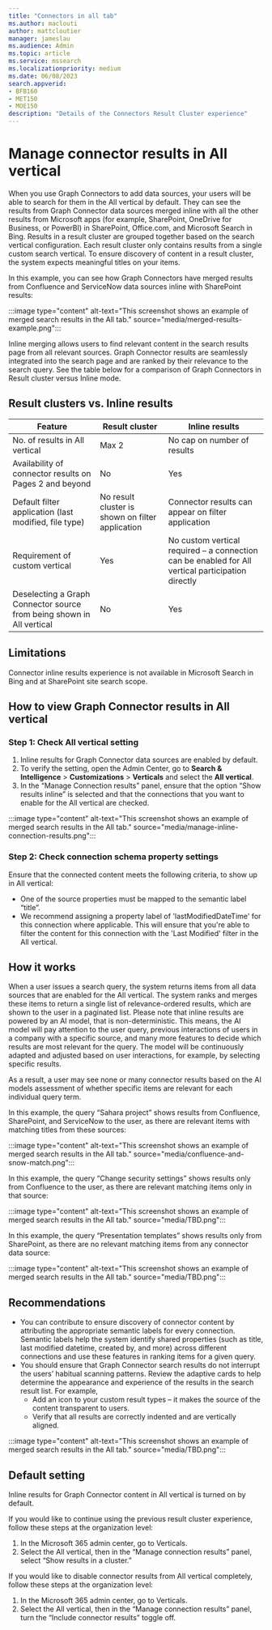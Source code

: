 ```yaml
---
title: "Connectors in all tab"
ms.author: maclouti
author: mattcloutier
manager: jameslau
ms.audience: Admin
ms.topic: article
ms.service: mssearch
ms.localizationpriority: medium
ms.date: 06/08/2023
search.appverid:
- BFB160
- MET150
- MOE150
description: "Details of the Connectors Result Cluster experience"
---
```

# Manage connector results in All vertical

When you use Graph Connectors to add data sources, your users will be able to search for them in the All vertical by default. They can see the results from Graph Connector data sources merged inline with all the other results from Microsoft apps (for example, SharePoint, OneDrive for Business, or PowerBI) in SharePoint, Office.com, and Microsoft Search in Bing. 
Results in a result cluster are grouped together based on the search vertical configuration. Each result cluster only contains results from a single custom search vertical. To ensure discovery of content in a result cluster, the system expects meaningful titles on your items.

In this example, you can see how Graph Connectors have merged results from Confluence and ServiceNow data sources inline with SharePoint results:  

:::image type="content" alt-text="This screenshot shows an example of merged search results in the All tab." source="media/merged-results-example.png":::

Inline merging allows users to find relevant content in the search results page from all relevant sources. Graph Connector results are seamlessly integrated into the search page and are ranked by their relevance to the search query. See the table below for a comparison of Graph Connectors in Result cluster versus Inline mode. 

## Result clusters vs. Inline results 

Feature | Result cluster | Inline results
--- | --- | ---
No. of results in All vertical | Max 2 | No cap on number of results |
Availability of connector results on Pages 2 and beyond | No | Yes |
Default filter application (last modified, file type) | No result cluster is shown on filter application | Connector results can appear on filter application |
Requirement of custom vertical | Yes | No custom vertical required – a connection can be enabled for All vertical participation directly |
Deselecting a Graph Connector source from being shown in All vertical | No | Yes |

## Limitations

Connector inline results experience is not available in Microsoft Search in Bing and at SharePoint site search scope. 

## How to view Graph Connector results in All vertical 

### Step 1: Check All vertical setting
1. Inline results for Graph Connector data sources are enabled by default.  
2. To verify the setting, open the Admin Center, go to **Search & Intelligence** > **Customizations** > **Verticals** and select the **All vertical**.
3. In the “Manage Connection results” panel, ensure that the option “Show results inline” is selected and that the connections that you want to enable for the All vertical are checked. 

:::image type="content" alt-text="This screenshot shows an example of merged search results in the All tab." source="media/manage-inline-connection-results.png":::

### Step 2: Check connection schema property settings

Ensure that the connected content meets the following criteria, to show up in All vertical: 
* One of the source properties must be mapped to the semantic label “title”. 
* We recommend assigning a property label of 'lastModifiedDateTime' for this connection where applicable. This will ensure that you're able to filter the content for this connection with the 'Last Modified' filter in the All vertical. 

## How it works

When a user issues a search query, the system returns items from all data sources that are enabled for the All vertical. The system ranks and merges these items to return a single list of relevance-ordered results, which are shown to the user in a paginated list. Please note that inline results are powered by an AI model, that is non-deterministic. This means, the AI model will pay attention to the user query, previous interactions of users in a company with a specific source, and many more features to decide which results are most relevant for the query. The model will be continuously adapted and adjusted based on user interactions, for example, by selecting specific results. 

As a result, a user may see none or many connector results based on the AI models assessment of whether specific items are relevant for each individual query term. 

In this example, the query “Sahara project” shows results from Confluence, SharePoint, and ServiceNow to the user, as there are relevant items with matching titles from these sources: 

:::image type="content" alt-text="This screenshot shows an example of merged search results in the All tab." source="media/confluence-and-snow-match.png":::

In this example, the query “Change security settings” shows results only from Confluence to the user, as there are relevant matching items only in that source: 

:::image type="content" alt-text="This screenshot shows an example of merged search results in the All tab." source="media/TBD.png":::

In this example, the query “Presentation templates” shows results only from SharePoint, as there are no relevant matching items from any connector data source: 

:::image type="content" alt-text="This screenshot shows an example of merged search results in the All tab." source="media/TBD.png":::

## Recommendations

* You can contribute to ensure discovery of connector content by attributing the appropriate semantic labels for every connection. Semantic labels help the system identify shared properties (such as title, last modified datetime, created by, and more) across different connections and use these features in ranking items for a given query. 
* You should ensure that Graph Connector search results do not interrupt the users’ habitual scanning patterns. Review the adaptive cards to help determine the appearance and experience of the results in the search result list. For example, 
    * Add an icon to your custom result types – it makes the source of the content transparent to users. 
    * Verify that all results are correctly indented and are vertically aligned.  

:::image type="content" alt-text="This screenshot shows an example of merged search results in the All tab." source="media/TBD.png":::

## Default setting

Inline results for Graph Connector content in All vertical is turned on by default. 

If you would like to continue using the previous result cluster experience, follow these steps at the organization level: 

1. In the Microsoft 365 admin center, go to Verticals. 
2. Select the All vertical, then in the “Manage connection results” panel, select “Show results in a cluster.” 

If you would like to disable connector results from All vertical completely, follow these steps at the organization level: 

1. In the Microsoft 365 admin center, go to Verticals. 
2. Select the All vertical, then in the “Manage connection results” panel, turn the “Include connector results” toggle off. 
